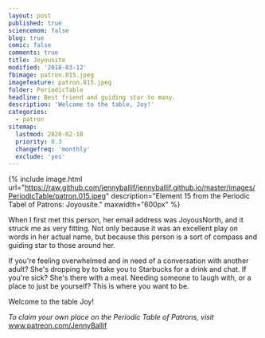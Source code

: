 ```yaml
---
layout: post
published: true
sciencemom: false
blog: true
comic: false
comments: true
title: Joyousite
modified: '2018-03-12'
fbimage: patron.015.jpeg
imagefeature: patron.015.jpeg
folder: PeriodicTable
headline: Best friend and guiding star to many.
description: 'Welcome to the table, Joy!'
categories:
  - patron
sitemap:
  lastmod: 2020-02-10
  priority: 0.3
  changefreq: 'monthly'
  exclude: 'yes'
---
```


{% include image.html url="https://raw.github.com/jennyballif/jennyballif.github.io/master/images/PeriodicTable/patron.015.jpeg" description="Element 15 from the Periodic Tabel of Patrons: Joyousite." maxwidth="600px" %}

When I first met this person, her email address was JoyousNorth, and it struck me as very fitting. Not only because it was an excellent play on words in her actual name, but because this person is a sort of compass and guiding star to those around her.

If you're feeling overwhelmed and in need of a conversation with another adult? She's dropping by to take you to Starbucks for a drink and chat. If you're sick? She's there with a meal. Needing someone to laugh with, or a place to just be yourself? This is where you want to be.

Welcome to the table Joy!



_To claim your own place on the Periodic Table of Patrons, visit_ www.patreon.com/JennyBallif
